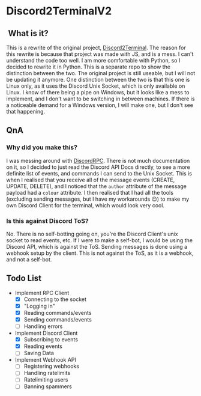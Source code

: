 # Discord2TerminalV2

##  What is it?

This is a rewrite of the original project, [Discord2Terminal](https://github.com/TheUntraceable/DiscordTerminal).
The reason for this rewrite is because that project was made with JS, and is a mess. I can't understand the code too well. I am more comfortable with Python, so I decided to rewrite it in Python. This is a separate repo to show the distinction between the two. The original project is still useable, but I will not be updating it anymore. One distinction between the two is that this one is Linux only, as it uses the Discord Unix Socket, which is only available on Linux. I know of there being a pipe on Windows, but it looks like a mess to implement, and I don't want to be switching in between machines. If there is a noticeable demand for a Windows version, I will make one, but I don't see that happening.

## QnA

### Why did you make this?

I was messing around with [DiscordRPC](https://github.com/DiscordJS/RPC). There is not much documentation on it, so I decided to just read the Discord API Docs directly, to see a more definite list of events, and commands I can send to the Unix Socket. This is when I realised that you receive all of the message events (CREATE, UPDATE, DELETE), and I noticed that the `author` attribute of the message payload had a `colour` attribute. I then realised that I had all the tools (excluding sending messages, but I have my workarounds 😉) to make my own Discord Client for the terminal, which would look very cool.

### Is this against Discord ToS?

No. There is no self-botting going on, you're the Discord Client's unix socket to read events, etc. If I were to make a self-bot, I would be using the Discord API, which is against the ToS. Sending messages is done using a webhook setup by the client. This is not against the ToS, as it is a webhook, and not a self-bot.

## Todo List

- Implement RPC Client
  - [x] Connecting to the socket
  - [x] "Logging in"
  - [x] Reading commands/events
  - [x] Sending commands/events
  - [ ] Handling errors
- Implement Discord Client
  - [x] Subscribing to events
  - [x] Reading events
  - [ ] Saving Data
- Implement Webhook API
  - [ ] Registering webhooks
  - [ ] Handling ratelimits
  - [ ] Ratelimiting users
  - [ ] Banning spammers
